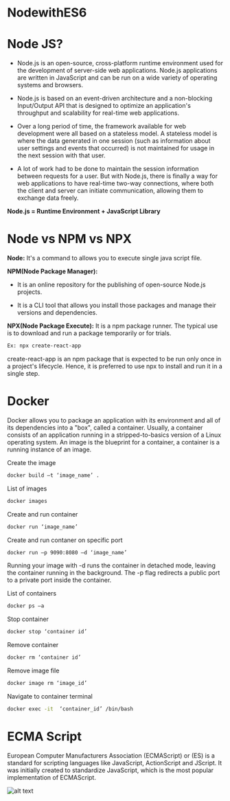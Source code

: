 # NodewithES6

# Node JS?

- Node.js is an open-source, cross-platform runtime environment used for the development of server-side web applications. Node.js applications are written in JavaScript and can be run on a wide variety of operating systems and browsers.

- Node.js is based on an event-driven architecture and a non-blocking Input/Output API that is designed to optimize an application's throughput and scalability for real-time web applications.

- Over a long period of time, the framework available for web development were all based on a stateless model. A stateless model is where the data generated in one session (such as information about user settings and events that occurred) is not maintained for usage in the next session with that user.

- A lot of work had to be done to maintain the session information between requests for a user. But with Node.js, there is finally a way for web applications to have real-time two-way connections, where both the client and server can initiate communication, allowing them to exchange data freely.

 **Node.js = Runtime Environment + JavaScript Library**
 
 # Node vs NPM vs NPX
 **Node:** It's a command to allows you to execute single java script file. 
 
 **NPM(Node Package Manager):** 
 
 - It is an online repository for the publishing of open-source Node.js projects.
 
 - It is a CLI tool that allows you install those packages and manage their versions and dependencies.
 
 **NPX(Node Package Execute):**
 It is a npm package runner. The typical use is to download and run a package temporarily or for trials.
 
  ```sh
 Ex: npx create-react-app
  ```
 create-react-app is an npm package that is expected to be run only once in a project's lifecycle. Hence, it is preferred to use npx to install and run it in a single step.
 
 
 
 # Docker
 
 Docker allows you to package an application with its environment and all of its dependencies into a "box", called a container. Usually, a container consists of an application running in a stripped-to-basics version of a Linux operating system. An image is the blueprint for a container, a container is a running instance of an image.
 
Create the image
 ```sh
 docker build –t ‘image_name’ . 
  ```
List of images
  ```sh
 docker images
   ```
Create and run container   
  ```sh
 docker run ‘image_name’
  ```
Create and run contaner on specific port  
 ```sh
 docker run –p 9090:8080 –d ‘image_name’
  ```
 Running your image with -d runs the container in detached mode, leaving the container running in the background. The -p flag redirects a public port to a private port inside the container.
 
List of containers  
 ```sh
 docker ps –a
  ```
Stop container  
 ```sh
 docker stop ‘container id’
  ```
Remove container  
 ```sh
 docker rm ‘container id’
  ```
Remove image file  
 ```sh
 docker image rm ‘image_id’
  ```
Navigate to container terminal 
 ```sh
 docker exec -it  ‘container_id’ /bin/bash
  ```

# ECMA Script

European Computer Manufacturers Association (ECMAScript) or (ES) is a standard for scripting languages like JavaScript, ActionScript and JScript. It was initially created to standardize JavaScript, which is the most popular implementation of ECMAScript.

![alt text](https://github.com/venubothsa/nodewithes6/blob/master/es6/Es6.PNG?raw=true)
